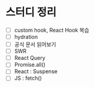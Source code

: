 # 스터디 정리

- [ ] custom hook, React Hook 복습
- [ ] hydration
- [ ] 공식 문서 읽어보기
- [ ] SWR
- [ ] React Query
- [ ] Promise.all()
- [ ] React : Suspense
- [ ] JS : fetch()